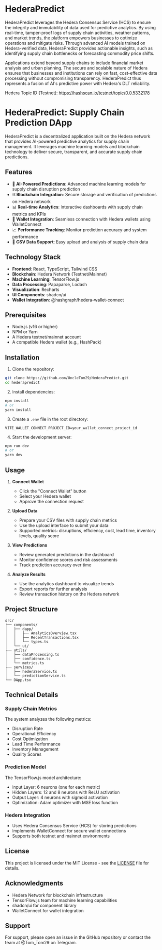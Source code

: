 # HederaPredict
HederaPredict leverages the Hedera Consensus Service (HCS) to ensure the integrity and immutability of data used for predictive analytics. By using real-time, tamper-proof logs of supply chain activities, weather patterns, and market trends, the platform empowers businesses to optimize operations and mitigate risks. Through advanced AI models trained on Hedera-verified data, HederaPredict provides actionable insights, such as identifying supply chain bottlenecks or forecasting commodity price shifts.

Applications extend beyond supply chains to include financial market analysis and urban planning. The secure and scalable nature of Hedera ensures that businesses and institutions can rely on fast, cost-effective data processing without compromising transparency. HederaPredict thus represents a fusion of AI's predictive power with Hedera's DLT reliability.

Hedera Topic ID (Testnet): https://hashscan.io/testnet/topic/0.0.5332178


# HederaPredict: Supply Chain Prediction DApp

HederaPredict is a decentralized application built on the Hedera network that provides AI-powered predictive analytics for supply chain management. It leverages machine learning models and blockchain technology to deliver secure, transparent, and accurate supply chain predictions.


## Features

- 🔮 **AI-Powered Predictions**: Advanced machine learning models for supply chain disruption prediction
- ⛓️ **Blockchain Integration**: Secure storage and verification of predictions on Hedera network
- 📊 **Real-time Analytics**: Interactive dashboards with supply chain metrics and KPIs
- 🔐 **Wallet Integration**: Seamless connection with Hedera wallets using WalletConnect
- 📈 **Performance Tracking**: Monitor prediction accuracy and system performance
- 📁 **CSV Data Support**: Easy upload and analysis of supply chain data

## Technology Stack

- **Frontend**: React, TypeScript, Tailwind CSS
- **Blockchain**: Hedera Network (Testnet/Mainnet)
- **Machine Learning**: TensorFlow.js
- **Data Processing**: Papaparse, Lodash
- **Visualization**: Recharts
- **UI Components**: shadcn/ui
- **Wallet Integration**: @hashgraph/hedera-wallet-connect

## Prerequisites

- Node.js (v16 or higher)
- NPM or Yarn
- A Hedera testnet/mainnet account
- A compatible Hedera wallet (e.g., HashPack)

## Installation

1. Clone the repository:
```bash
git clone https://github.com/UncleTom29/HederaPredict.git
cd hederapredict
```

2. Install dependencies:
```bash
npm install
# or
yarn install
```

3. Create a `.env` file in the root directory:
```env
VITE_WALLET_CONNECT_PROJECT_ID=your_wallet_connect_project_id
```

4. Start the development server:
```bash
npm run dev
# or
yarn dev
```

## Usage

1. **Connect Wallet**
   - Click the "Connect Wallet" button
   - Select your Hedera wallet
   - Approve the connection request

2. **Upload Data**
   - Prepare your CSV files with supply chain metrics
   - Use the upload interface to submit your data
   - Supported metrics: disruptions, efficiency, cost, lead time, inventory levels, quality score

3. **View Predictions**
   - Review generated predictions in the dashboard
   - Monitor confidence scores and risk assessments
   - Track prediction accuracy over time

4. **Analyze Results**
   - Use the analytics dashboard to visualize trends
   - Export reports for further analysis
   - Review transaction history on the Hedera network

## Project Structure

```
src/
├── components/
│   ├── dapp/
│   │   ├── AnalyticsOverview.tsx
│   │   ├── RecentTransactions.tsx
│   │   └── types.ts
│   └── ui/
├── utils/
│   ├── dataProcessing.ts
│   ├── confidence.ts
│   └── metrics.ts
├── services/
│   ├── hederaService.ts
│   └── predictionService.ts
└── DApp.tsx
```

## Technical Details

### Supply Chain Metrics

The system analyzes the following metrics:
- Disruption Rate
- Operational Efficiency
- Cost Optimization
- Lead Time Performance
- Inventory Management
- Quality Scores

### Prediction Model

The TensorFlow.js model architecture:
- Input Layer: 6 neurons (one for each metric)
- Hidden Layers: 12 and 8 neurons with ReLU activation
- Output Layer: 4 neurons with sigmoid activation
- Optimization: Adam optimizer with MSE loss function

### Hedera Integration

- Uses Hedera Consensus Service (HCS) for storing predictions
- Implements WalletConnect for secure wallet connections
- Supports both testnet and mainnet environments


## License

This project is licensed under the MIT License - see the [LICENSE](LICENSE) file for details.

## Acknowledgments

- Hedera Network for blockchain infrastructure
- TensorFlow.js team for machine learning capabilities
- shadcn/ui for component library
- WalletConnect for wallet integration

## Support

For support, please open an issue in the GitHub repository or contact the team at @Tom_Tom29 on Telegram.